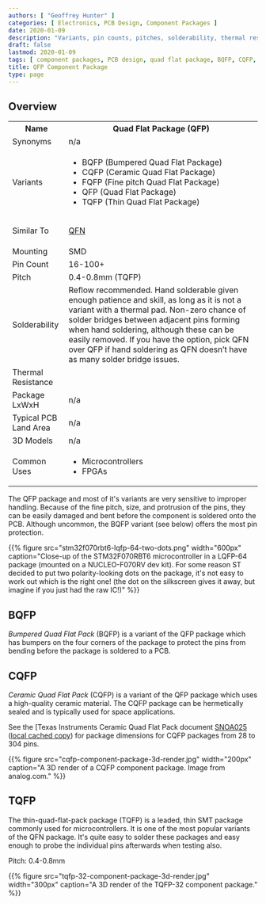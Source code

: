 ```yaml
---
authors: [ "Geoffrey Hunter" ]
categories: [ Electronics, PCB Design, Component Packages ]
date: 2020-01-09
description: "Variants, pin counts, pitches, solderability, thermal resistances, dimensions, land patterns, 3D models and more info for the QFP component package."
draft: false
lastmod: 2020-01-09
tags: [ component packages, PCB design, quad flat package, BQFP, CQFP, FQFP, QFP, TQFP,  ]
title: QFP Component Package
type: page
---
```


## Overview

<table>
    <tbody>
        <tr>
            <th width="100px">Name</th>
            <th width="500px"z>Quad Flat Package (QFP)</th>
        </tr>
        <tr>
            <td>Synonyms</td>
            <td>n/a</td>
        </tr>
        <tr>
            <td>Variants</td>
            <td>

* BQFP (Bumpered Quad Flat Package)
* CQFP (Ceramic Quad Flat Package)
* FQFP (Fine pitch Quad Flat Package)
* QFP (Quad Flat Package)
* TQFP (Thin Quad Flat Package)
</td>
        </tr>
        <tr>
            <td>Similar To</td>
            <td>
            
[QFN](../qfn-component-package)
            </td>
        </tr>
        <tr>
            <td>Mounting</td>
            <td>SMD</td>
        </tr>
        <tr>
            <td>Pin Count</td>
            <td>16-100+</td>
        </tr>
        <tr>
            <td>Pitch</td>
            <td>0.4-0.8mm (TQFP)</td>
        </tr>
        <tr>
            <td>Solderability</td>
            <td>Reflow recommended. Hand solderable given enough patience and skill, as long as it is not a variant with a thermal pad. Non-zero chance of solder bridges between adjacent pins forming when hand soldering, although these can be easily removed. If you have the option, pick QFN over QFP if hand soldering as QFN doesn’t have as many solder bridge issues.</td>
        </tr>
        <tr>
            <td>Thermal Resistance</td>
            <td></td>
        </tr>
        <tr>
            <td>Package LxWxH</td>
            <td>n/a</td>
        </tr>
        <tr>
            <td>Typical PCB Land Area</td>
            <td>n/a</td>
        </tr>
        <tr>
            <td>3D Models</td>
            <td>n/a</td>
        </tr>
        <tr>
            <td>Common Uses</td>
            <td>

* Microcontrollers
* FPGAs
</td>
        </tr>
    </tbody>
</table>

The QFP package and most of it's variants are very sensitive to improper handling. Because of the fine pitch, size, and protrusion of the pins, they can be easily damaged and bent before the component is soldered onto the PCB. Although uncommon, the BQFP variant (see below) offers the most pin protection.

{{% figure src="stm32f070rbt6-lqfp-64-two-dots.png" width="600px" caption="Close-up of the STM32F070RBT6 microcontroller in a LQFP-64 package (mounted on a NUCLEO-F070RV dev kit). For some reason ST decided to put two polarity-looking dots on the package, it's not easy to work out which is the right one! (the dot on the silkscreen gives it away, but imagine if you just had the raw IC!)" %}}

## BQFP

_Bumpered Quad Flat Pack_ (BQFP) is a variant of the QFP package which has bumpers on the four corners of the package to protect the pins from bending before the package is soldered to a PCB.

## CQFP

_Ceramic Quad Flat Pack_ (CQFP) is a variant of the QFP package which uses a high-quality ceramic material. The CQFP package can be hermetically sealed and is typically used for space applications.

See the [Texas Instruments Ceramic Quad Flat Pack document [SNOA025](http://www.ti.com/lit/an/snoa025/snoa025.pdf) ([local cached copy](/pcb-design/component-packages/qfp-component-package/snoa025-ti-instruments-cqfp-dimensions.pdf)) for package dimensions for CQFP packages from 28 to 304 pins.

{{% figure src="cqfp-component-package-3d-render.jpg" width="200px" caption="A 3D render of a CQFP component package. Image from analog.com." %}}

## TQFP

The thin-quad-flat-pack package (TQFP) is a leaded, thin SMT package commonly used for microcontrollers. It is one of the most popular variants of the QFN package. It's quite easy to solder these packages and easy enough to probe the individual pins afterwards when testing also.

Pitch: 0.4-0.8mm

{{% figure src="tqfp-32-component-package-3d-render.jpg" width="300px" caption="A 3D render of the TQFP-32 component package." %}}
